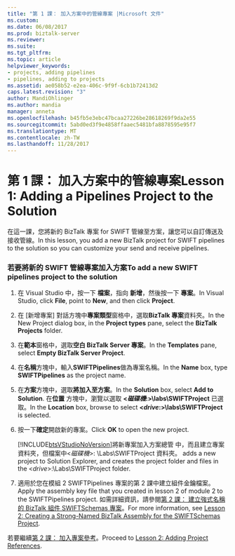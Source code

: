 ```yaml
---
title: "第 1 課： 加入方案中的管線專案 |Microsoft 文件"
ms.custom: 
ms.date: 06/08/2017
ms.prod: biztalk-server
ms.reviewer: 
ms.suite: 
ms.tgt_pltfrm: 
ms.topic: article
helpviewer_keywords:
- projects, adding pipelines
- pipelines, adding to projects
ms.assetid: ae058b52-e2ea-406c-9f9f-6cb1b72413d2
caps.latest.revision: "3"
author: MandiOhlinger
ms.author: mandia
manager: anneta
ms.openlocfilehash: b45fb5e3ebc47bcaa27226be28618269f9da2e55
ms.sourcegitcommit: 5abd0ed3f9e4858ffaaec5481bfa8878595e95f7
ms.translationtype: MT
ms.contentlocale: zh-TW
ms.lasthandoff: 11/28/2017
---
```

# <a name="lesson-1-adding-a-pipelines-project-to-the-solution"></a><span data-ttu-id="31964-102">第 1 課： 加入方案中的管線專案</span><span class="sxs-lookup"><span data-stu-id="31964-102">Lesson 1: Adding a Pipelines Project to the Solution</span></span>
<span data-ttu-id="31964-103">在這一課，您將新的 BizTalk 專案 for SWIFT 管線至方案，讓您可以自訂傳送及接收管線。</span><span class="sxs-lookup"><span data-stu-id="31964-103">In this lesson, you add a new BizTalk project for SWIFT pipelines to the solution so you can customize your send and receive pipelines.</span></span>  
  
### <a name="to-add-a-new-swift-pipelines-project-to-the-solution"></a><span data-ttu-id="31964-104">若要將新的 SWIFT 管線專案加入方案</span><span class="sxs-lookup"><span data-stu-id="31964-104">To add a new SWIFT pipelines project to the solution</span></span>  
  
1.  <span data-ttu-id="31964-105">在 Visual Studio 中，按一下 **檔案**，指向 **新增**，然後按一下 **專案**。</span><span class="sxs-lookup"><span data-stu-id="31964-105">In Visual Studio, click **File**, point to **New**, and then click **Project**.</span></span>  
  
2.  <span data-ttu-id="31964-106">在 [新增專案] 對話方塊中**專案類型**窗格中，選取**BizTalk 專案**資料夾。</span><span class="sxs-lookup"><span data-stu-id="31964-106">In the New Project dialog box, in the **Project types** pane, select the **BizTalk Projects** folder.</span></span>  
  
3.  <span data-ttu-id="31964-107">在**範本**窗格中，選取**空白 BizTalk Server 專案**。</span><span class="sxs-lookup"><span data-stu-id="31964-107">In the **Templates** pane, select **Empty BizTalk Server Project**.</span></span>  
  
4.  <span data-ttu-id="31964-108">在**名稱**方塊中，輸入**SWIFTPipelines**做為專案名稱。</span><span class="sxs-lookup"><span data-stu-id="31964-108">In the **Name** box, type **SWIFTPipelines** as the project name.</span></span>  
  
5.  <span data-ttu-id="31964-109">在**方案**方塊中，選取**將加入至方案**。</span><span class="sxs-lookup"><span data-stu-id="31964-109">In the **Solution** box, select **Add to Solution**.</span></span> <span data-ttu-id="31964-110">在**位置** 方塊中，瀏覽以選取  **\<*磁碟機*:\>\labs\SWIFTProject** 已選取。</span><span class="sxs-lookup"><span data-stu-id="31964-110">In the **Location** box, browse to select **\<*drive*:\>\labs\SWIFTProject** is selected.</span></span>  
  
6.  <span data-ttu-id="31964-111">按一下**確定**開啟新的專案。</span><span class="sxs-lookup"><span data-stu-id="31964-111">Click **OK** to open the new project.</span></span>  
  
     [!INCLUDE[btsVStudioNoVersion](../../includes/btsvstudionoversion-md.md)]<span data-ttu-id="31964-112">將新專案加入方案總管 中，而且建立專案資料夾，但檔案中\<*磁碟機*\>: \Labs\SWIFTProject 資料夾。</span><span class="sxs-lookup"><span data-stu-id="31964-112"> adds a new project to Solution Explorer, and creates the project folder and files in the \<*drive*\>:\Labs\SWIFTProject folder.</span></span>  
  
7.  <span data-ttu-id="31964-113">適用於您在模組 2 SWIFTPipelines 專案的第 2 課中建立組件金鑰檔案。</span><span class="sxs-lookup"><span data-stu-id="31964-113">Apply the assembly key file that you created in lesson 2 of module 2 to the SWIFTPipelines project.</span></span> <span data-ttu-id="31964-114">如需詳細資訊，請參閱[第 2 課： 建立強式名稱的 BizTalk 組件 SWIFTSchemas 專案](../../adapters-and-accelerators/accelerator-swift/lesson-2-creating-a-strong-named-biztalk-assembly-for-the-swiftschemas-project.md)。</span><span class="sxs-lookup"><span data-stu-id="31964-114">For more information, see [Lesson 2: Creating a Strong-Named BizTalk Assembly for the SWIFTSchemas Project](../../adapters-and-accelerators/accelerator-swift/lesson-2-creating-a-strong-named-biztalk-assembly-for-the-swiftschemas-project.md).</span></span>  
  
 <span data-ttu-id="31964-115">若要繼續[第 2 課： 加入專案參考](../../adapters-and-accelerators/accelerator-swift/lesson-2-adding-project-references.md)。</span><span class="sxs-lookup"><span data-stu-id="31964-115">Proceed to [Lesson 2: Adding Project References](../../adapters-and-accelerators/accelerator-swift/lesson-2-adding-project-references.md).</span></span>